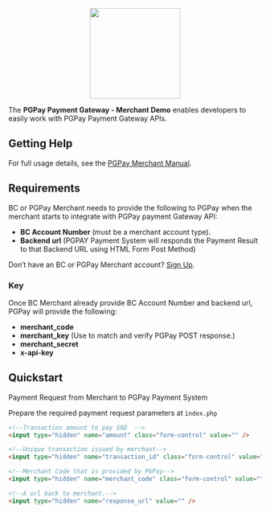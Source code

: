 <p align="center"><img src="https://payment.bullioncurrencies.com/assets/img/logo.png" width="180"></p>

The **PGPay Payment Gateway - Merchant Demo** enables developers to easily work with PGPay Payment Gateway APIs.
 
## Getting Help

For full usage details, see the [PGPay Merchant Manual](https://bullioncurrencies.com/merchantdocs/).

## Requirements

BC or PGPay Merchant needs to provide the following to PGPay when the merchant starts to integrate with PGPay payment Gateway API:

- **BC Account Number** (must be a merchant account type).
- **Backend url** (PGPAY Payment System will responds the Payment Result to that Backend
URL using HTML Form Post Method)
 
Don’t have an BC or PGPay Merchant account? [Sign Up](https://www.pg-pay.com/signup.php). 

### Key

Once BC Merchant already provide BC Account Number and backend url, PGPay will provide the following:

- **merchant_code**
- **merchant_key** (Use to match and verify PGPay POST response.)
- **merchant_secret**
- **x-api-key**

## Quickstart

Payment Request from Merchant to PGPay Payment System

Prepare the required payment request parameters at `index.php`

```html
<!--Transaction amount to pay SGD  -->
<input type="hidden" name="amount" class="form-control" value="" />

<!--Unique transaction issued by merchant-->
<input type="hidden" name="transaction_id" class="form-control" value="" />	

<!--Merchant Code that is provided by PGPay-->
<input type="hidden" name="merchant_code" class="form-control" value="" />

<!--A url back to merchant.-->
<input type="hidden" name="response_url" value="" /> 
```